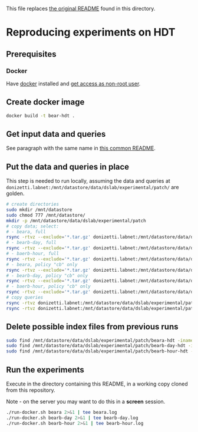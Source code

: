 This file replaces [the original README](README_ORIG.md) found in this directory.

# Reproducing experiments on HDT

## Prerequisites

### Docker

Have [docker](https://docs.docker.com/get-docker/) installed and [get access as non-root user](https://docs.docker.com/engine/install/linux-postinstall/#manage-docker-as-a-non-root-user).

## Create docker image

```sh
docker build -t bear-hdt .
```

## Get input data and queries

See paragraph with the same name in [this common README](../common/README.md).

## Put the data and queries in place

This step is needed to run locally, assuming the data and queries at `donizetti.labnet:/mnt/datastore/data/dslab/experimental/patch/` are golden.

```sh
# create directories
sudo mkdir /mnt/datastore
sudo chmod 777 /mnt/datastore/
mkdir -p /mnt/datastore/data/dslab/experimental/patch
# copy data; select:
# - beara, full
rsync -rtvz --exclude='*.tar.gz' donizetti.labnet:/mnt/datastore/data/dslab/experimental/patch/beara-hdt /mnt/datastore/data/dslab/experimental/patch/
# - bearb-day, full
rsync -rtvz --exclude='*.tar.gz' donizetti.labnet:/mnt/datastore/data/dslab/experimental/patch/bearb-day-hdt /mnt/datastore/data/dslab/experimental/patch
# - baerb-hour, full
rsync -rtvz --exclude='*.tar.gz' donizetti.labnet:/mnt/datastore/data/dslab/experimental/patch/bearb-hour-hdt /mnt/datastore/data/dslab/experimental/patch
# - beara, policy "cb" only
rsync -rtvz --exclude='*.tar.gz' donizetti.labnet:/mnt/datastore/data/dslab/experimental/patch/beara-hdt/cb /mnt/datastore/data/dslab/experimental/patch/beara-hdt
# - bearb-day, policy "cb" only
rsync -rtvz --exclude='*.tar.gz' donizetti.labnet:/mnt/datastore/data/dslab/experimental/patch/bearb-day-hdt/cb /mnt/datastore/data/dslab/experimental/patch/bearb-day-hdt
# - baerb-hour, policy "cb" only
rsync -rtvz --exclude='*.tar.gz' donizetti.labnet:/mnt/datastore/data/dslab/experimental/patch/bearb-hour-hdt/cb /mnt/datastore/data/dslab/experimental/patch/bearb-hour-hdt
# copy queries
rsync -rtvz donizetti.labnet:/mnt/datastore/data/dslab/experimental/patch/BEAR/queries_new /mnt/datastore/data/dslab/experimental/patch/BEAR
rsync -rtvz donizetti.labnet:/mnt/datastore/data/dslab/experimental/patch/BEAR/queries_bearb /mnt/datastore/data/dslab/experimental/patch/BEAR
```

## Delete possible index files from previous runs

```sh
sudo find /mnt/datastore/data/dslab/experimental/patch/beara-hdt -iname '*.index' -delete
sudo find /mnt/datastore/data/dslab/experimental/patch/bearb-day-hdt -iname '*.index' -delete
sudo find /mnt/datastore/data/dslab/experimental/patch/bearb-hour-hdt -iname '*.index' -delete
```

## Run the experiments

Execute in the directory containing this README, in a working copy cloned from this repository.

Note - on the server you may want to do this in a **screen** session.

```sh
./run-docker.sh beara 2>&1 | tee beara.log
./run-docker.sh bearb-day 2>&1 | tee bearb-day.log
./run-docker.sh bearb-hour 2>&1 | tee bearb-hour.log
```
